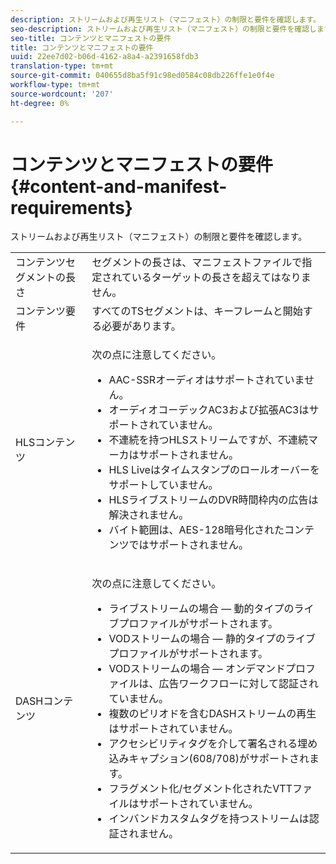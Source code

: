 ```yaml
---
description: ストリームおよび再生リスト（マニフェスト）の制限と要件を確認します。
seo-description: ストリームおよび再生リスト（マニフェスト）の制限と要件を確認します。
seo-title: コンテンツとマニフェストの要件
title: コンテンツとマニフェストの要件
uuid: 22ee7d02-b06d-4162-a8a4-a2391658fdb3
translation-type: tm+mt
source-git-commit: 040655d8ba5f91c98ed0584c08db226ffe1e0f4e
workflow-type: tm+mt
source-wordcount: '207'
ht-degree: 0%

---
```



# コンテンツとマニフェストの要件{#content-and-manifest-requirements}

ストリームおよび再生リスト（マニフェスト）の制限と要件を確認します。

<table id="table_D7C38CD3B4D24C3D9A3B55D8CEFE7366"> 
 <tbody> 
  <tr> 
   <td colname="col1"> コンテンツセグメントの長さ </td> 
   <td colname="col2"> セグメントの長さは、マニフェストファイルで指定されているターゲットの長さを超えてはなりません。 </td> 
  </tr> 
  <tr> 
   <td colname="col1"> コンテンツ要件 </td> 
   <td colname="col2"> すべてのTSセグメントは、キーフレームと開始する必要があります。 </td> 
  </tr> 
  <tr> 
   <td colname="col1"> HLSコンテンツ </td> 
   <td colname="col2"> <p>次の点に注意してください。 
     <ul id="ul_B226605345EA46F69DA1380E16826117"> 
      <li id="li_6564DC0E879544BB8513DD2D1CFBA8DE">AAC-SSRオーディオはサポートされていません。 </li> 
      <li id="li_B73CAEBE4347406EA4DB25551B444BDA">オーディオコーデックAC3および拡張AC3はサポートされていません。 </li> 
      <li id="li_5986DD33C0FE485D99D4C00E2E6012CA">不連続を持つHLSストリームですが、不連続マーカはサポートされません。 </li> 
      <li id="li_FED8686372DF4A39BAABC531BA4EB137">HLS Liveはタイムスタンプのロールオーバーをサポートしていません。 </li> 
      <li id="li_565CFBEAD9874BA48F6E25B0893BF131">HLSライブストリームのDVR時間枠内の広告は解決されません。 </li> 
      <li id="li_7D22EA32C94240D79EDDA96D9E72FE8F">バイト範囲は、AES-128暗号化されたコンテンツではサポートされません。 </li> 
     </ul></p> </td> 
  </tr> 
  <tr> 
   <td colname="col1"> DASHコンテンツ </td> 
   <td colname="col2"> <p>次の点に注意してください。 
     <ul id="ul_9D33C2418F9F49DEAE0E642301726F89"> 
      <li id="li_74C69A21A7BD4831B92F0D57900E1CB1">ライブストリームの場合 — 動的タイプのライブプロファイルがサポートされます。 </li> 
      <li id="li_0C8743DB152047819D23C9F180998AD7">VODストリームの場合 — 静的タイプのライブプロファイルがサポートされます。 </li> 
      <li id="li_FBC6828663FB413798A4BDAF0B9831AA">VODストリームの場合 — オンデマンドプロファイルは、広告ワークフローに対して認証されていません。 </li> 
      <li id="li_4393B9B1F6144BDEAE484C879750ED23">複数のピリオドを含むDASHストリームの再生はサポートされていません。 </li> 
      <li id="li_6A2CEC4E974C4D44A45F5503A1A9D8D0">アクセシビリティタグを介して署名される埋め込みキャプション(608/708)がサポートされます。 </li> 
      <li id="li_EDE93DF4F3A64A53BA80877F701A8F0D">フラグメント化/セグメント化されたVTTファイルはサポートされていません。 </li> 
      <li id="li_8897F73611194030A490A4FF1178364C">インバンドカスタムタグを持つストリームは認証されません。 </li> 
     </ul></p> </td> 
  </tr> 
 </tbody> 
</table>

